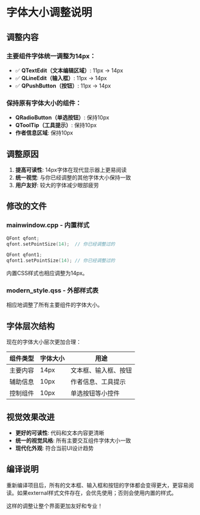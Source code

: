 # 字体大小调整说明

## 调整内容

### 主要组件字体统一调整为14px：

- ✅ **QTextEdit（文本编辑区域）**: 11px → 14px
- ✅ **QLineEdit（输入框）**: 11px → 14px
- ✅ **QPushButton（按钮）**: 11px → 14px

### 保持原有字体大小的组件：

- **QRadioButton（单选按钮）**: 保持10px
- **QToolTip（工具提示）**: 保持10px
- **作者信息区域**: 保持10px

## 调整原因

1. **提高可读性**: 14px字体在现代显示器上更易阅读
2. **统一视觉**: 与你已经调整的其他字体大小保持一致
3. **用户友好**: 较大的字体减少眼部疲劳

## 修改的文件

### mainwindow.cpp - 内置样式

```cpp
QFont qfont;
qfont.setPointSize(14);  // 你已经调整过的

QFont qfont1;
qfont1.setPointSize(14); // 你已经调整过的
```

内置CSS样式也相应调整为14px。

### modern_style.qss - 外部样式表

相应地调整了所有主要组件的字体大小。

## 字体层次结构

现在的字体大小层次更加合理：

| 组件类型 | 字体大小 | 用途                 |
| -------- | -------- | -------------------- |
| 主要内容 | 14px     | 文本框、输入框、按钮 |
| 辅助信息 | 10px     | 作者信息、工具提示   |
| 控制组件 | 10px     | 单选按钮等小控件     |

## 视觉效果改进

- **更好的可读性**: 代码和文本内容更清晰
- **统一的视觉风格**: 所有主要交互组件字体大小一致
- **现代化外观**: 符合当前UI设计趋势

## 编译说明

重新编译项目后，所有的文本框、输入框和按钮的字体都会变得更大，更容易阅读。如果external样式文件存在，会优先使用；否则会使用内置的样式。

这样的调整让整个界面更加友好和专业！
